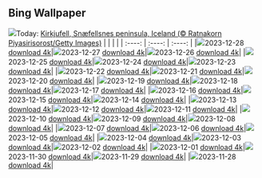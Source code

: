 ## Bing Wallpaper
![](./wallpaper/2023-12-28.jpg)Today: [Kirkjufell, Snæfellsnes peninsula, Iceland (© Ratnakorn Piyasirisorost/Getty Images)](./wallpaper/2023-12-28.jpg)
|      |      |      |
| :----: | :----: | :----: |
|![](./wallpaper/2023-12-28_sm.jpg)2023-12-28 [download 4k](./wallpaper/2023-12-28.jpg)|![](./wallpaper/2023-12-27_sm.jpg)2023-12-27 [download 4k](./wallpaper/2023-12-27.jpg)|![](./wallpaper/2023-12-26_sm.jpg)2023-12-26 [download 4k](./wallpaper/2023-12-26.jpg)|
|![](./wallpaper/2023-12-25_sm.jpg)2023-12-25 [download 4k](./wallpaper/2023-12-25.jpg)|![](./wallpaper/2023-12-24_sm.jpg)2023-12-24 [download 4k](./wallpaper/2023-12-24.jpg)|![](./wallpaper/2023-12-23_sm.jpg)2023-12-23 [download 4k](./wallpaper/2023-12-23.jpg)|
|![](./wallpaper/2023-12-22_sm.jpg)2023-12-22 [download 4k](./wallpaper/2023-12-22.jpg)|![](./wallpaper/2023-12-21_sm.jpg)2023-12-21 [download 4k](./wallpaper/2023-12-21.jpg)|![](./wallpaper/2023-12-20_sm.jpg)2023-12-20 [download 4k](./wallpaper/2023-12-20.jpg)|
|![](./wallpaper/2023-12-19_sm.jpg)2023-12-19 [download 4k](./wallpaper/2023-12-19.jpg)|![](./wallpaper/2023-12-18_sm.jpg)2023-12-18 [download 4k](./wallpaper/2023-12-18.jpg)|![](./wallpaper/2023-12-17_sm.jpg)2023-12-17 [download 4k](./wallpaper/2023-12-17.jpg)|
|![](./wallpaper/2023-12-16_sm.jpg)2023-12-16 [download 4k](./wallpaper/2023-12-16.jpg)|![](./wallpaper/2023-12-15_sm.jpg)2023-12-15 [download 4k](./wallpaper/2023-12-15.jpg)|![](./wallpaper/2023-12-14_sm.jpg)2023-12-14 [download 4k](./wallpaper/2023-12-14.jpg)|
|![](./wallpaper/2023-12-13_sm.jpg)2023-12-13 [download 4k](./wallpaper/2023-12-13.jpg)|![](./wallpaper/2023-12-12_sm.jpg)2023-12-12 [download 4k](./wallpaper/2023-12-12.jpg)|![](./wallpaper/2023-12-11_sm.jpg)2023-12-11 [download 4k](./wallpaper/2023-12-11.jpg)|
|![](./wallpaper/2023-12-10_sm.jpg)2023-12-10 [download 4k](./wallpaper/2023-12-10.jpg)|![](./wallpaper/2023-12-09_sm.jpg)2023-12-09 [download 4k](./wallpaper/2023-12-09.jpg)|![](./wallpaper/2023-12-08_sm.jpg)2023-12-08 [download 4k](./wallpaper/2023-12-08.jpg)|
|![](./wallpaper/2023-12-07_sm.jpg)2023-12-07 [download 4k](./wallpaper/2023-12-07.jpg)|![](./wallpaper/2023-12-06_sm.jpg)2023-12-06 [download 4k](./wallpaper/2023-12-06.jpg)|![](./wallpaper/2023-12-05_sm.jpg)2023-12-05 [download 4k](./wallpaper/2023-12-05.jpg)|
|![](./wallpaper/2023-12-04_sm.jpg)2023-12-04 [download 4k](./wallpaper/2023-12-04.jpg)|![](./wallpaper/2023-12-03_sm.jpg)2023-12-03 [download 4k](./wallpaper/2023-12-03.jpg)|![](./wallpaper/2023-12-02_sm.jpg)2023-12-02 [download 4k](./wallpaper/2023-12-02.jpg)|
|![](./wallpaper/2023-12-01_sm.jpg)2023-12-01 [download 4k](./wallpaper/2023-12-01.jpg)|![](./wallpaper/2023-11-30_sm.jpg)2023-11-30 [download 4k](./wallpaper/2023-11-30.jpg)|![](./wallpaper/2023-11-29_sm.jpg)2023-11-29 [download 4k](./wallpaper/2023-11-29.jpg)|
|![](./wallpaper/2023-11-28_sm.jpg)2023-11-28 [download 4k](./wallpaper/2023-11-28.jpg)|